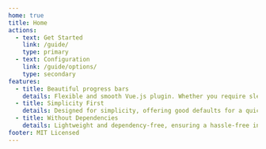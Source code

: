```yaml
---
home: true
title: Home
actions:
  - text: Get Started
    link: /guide/
    type: primary
  - text: Configuration
    link: /guide/options/
    type: secondary
features:
  - title: Beautiful progress bars
    details: Flexible and smooth Vue.js plugin. Whether you require sleek progress bars or stylish loading spinners, the plugin has you covered
  - title: Simplicity First
    details: Designed for simplicity, offering good defaults for a quick start and equipped with flexible configuration options
  - title: Without Dependencies
    details: Lightweight and dependency-free, ensuring a hassle-free integration into your Vue application
footer: MIT Licensed
---
```


